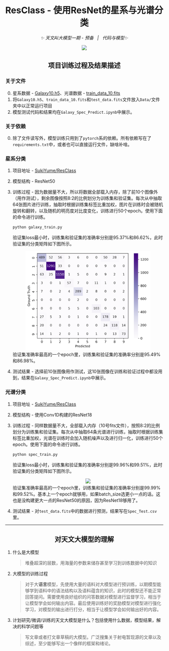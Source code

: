 <div align="center">

# ResClass - 使用ResNet的星系与光谱分类

_✨ 天文AI大模型一期 - 预备 &nbsp; | &nbsp; 代码与模型✨_

<img src="https://counter.seku.su/cmoe?name=APOD&theme=r34" /><br>

</div>


## <div align="center">项目训练过程及结果描述</div>

### 关于文件

0. 星系数据 - [Galaxy10.h5](http://www.astro.utoronto.ca/~bovy/Galaxy10/Galaxy10.h5)、光谱数据 - [train_data_10.fits](https://nadc.china-vo.org/res/file_upload/download?id=46376)
1. 将`Galaxy10.h5`、`train_data_10.fits`和`test_data.fits`文件放入`Data/`文件夹中以正常运行项目
2. 模型测试代码和结果均在`Galaxy_Spec_Predict.ipynb`中展示。

### 关于依赖

0. 除了文件读写外，模型训练只用到了`pytorch`系的依赖。所有依赖写在了`requirements.txt`中，或者也可以直接运行文件，缺啥补啥。

### 星系分类

1. 项目地址 - [SukiYume/ResClass](https://github.com/SukiYume/ResClass)
2. 模型结构 - ResNet50
3. 训练过程 - 因为数据量不大，所以将数据全部载入内存，除了前10个图像外（用作测试），剩余图像按照8:2的比例划分为训练集和验证集。每次从中抽取64张图片进行训练，抽取时根据训练集标签比重加权，图片在训练时会被随机旋转和翻转，以及随机的明亮度对比度变化，训练进行50个epoch。使用下面的命令进行训练。

   ```python
   python galaxy_train.py
   ```
   验证集loss最小时，训练集和验证集的准确率分别是95.37%和86.62%，此时验证集的分类矩阵如下图所示。
   <div align="center"><img src="./logs/galaxy/matrix.png" width="400px"/><br></div>
   验证集准确率最高的一个epoch里，训练集和验证集的准确率分别是95.49%和86.98%。
4. 测试结果 - 选择前10张图像用作测试，这10张图像在训练和验证过程中都没用到，结果在`Galaxy_Spec_Predict.ipynb`中展示。

### 光谱分类

1. 项目地址 - [SukiYume/ResClass](https://github.com/SukiYume/ResClass)
2. 模型结构 - 使用Conv1D构建的ResNet18
3. 训练过程 - 同样数据量不大，全部载入内存（10号fits文件），按照8:2的比例划分为训练集和验证集。每次从中抽取64条光谱进行训练，抽取时根据训练集标签比重加权，光谱在训练时会加入随机噪声以及进行归一化，训练进行50个epoch。使用下面的命令进行训练。

    ```python
   python spec_train.py
   ```
   验证集loss最小时，训练集和验证集的准确率分别是99.96%和99.51%，此时验证集的分类矩阵如下图所示。
   <div align="center"><img src="./logs/spec/matrix.png" width="400px"/><br></div>
   验证集准确率最高的一个epoch里，训练集和验证集的准确率分别是99.99%和99.52%。基本上一个epoch就够用，如果batch_size选更小一点的话。这也是没构建更大一点的ResNet50的原因，因为ResNet18够用了。
4. 测试结果 - 对`test_data.fits`中的数据进行预测，结果写在`Spec_Test.csv`里。

---

## <div align="center">对天文大模型的理解</div>

1. 什么是大模型

   > 堆叠超深的层数，用海量的参数来储存甚至学习到训练数据中的知识

2. 大模型的训练过程

   > 对于大**语言**模型，先使用大量的语料对大模型进行预训练，以期模型能够学到语料中的语法结构以及语料蕴含的知识，此时的模型还不能正常回答提问。需要使用良好组织的问答数据对模型进行监督学习，相当于让模型学会如何输出内容。最后使用训练好的奖励模型对模型进行强化学习，对模型的输出进行打分，相当于让模型学会如何输出好的内容。

3. 计划研究/微调/训练的天文大模型是什么？包括使用什么数据，模型结果，解决的科学问题等

   > 写文章或者打文章草稿的大模型。广泛搜集关于射电暂现源的文章以及综述，至少能够写出一个像样的框架和绪论。
